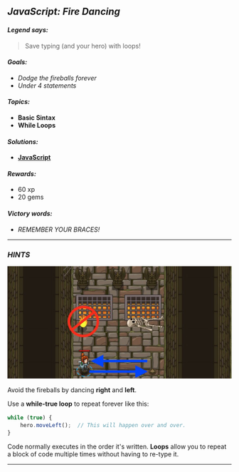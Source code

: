 ## _JavaScript: Fire Dancing_

#### _Legend says:_
> Save typing (and your hero) with loops!

#### _Goals:_
+ _Dodge the fireballs forever_
+ _Under 4 statements_

#### _Topics:_
+ **Basic Sintax**
+ **While Loops**

#### _Solutions:_
+ **[JavaScript](fireDancing.js)**

#### _Rewards:_
+ 60 xp
+ 20 gems

#### _Victory words:_
+ _REMEMBER YOUR BRACES!_

___

### _HINTS_

![](img/fire_dancing.jpg)

Avoid the fireballs by dancing **right** and **left**.

Use a **while-true loop** to repeat forever like this:

```javascript
while (true) {
	hero.moveLeft();  // This will happen over and over.
}
```

Code normally executes in the order it's written. **Loops** allow you to repeat a block of code multiple times without having to re-type it.

___
